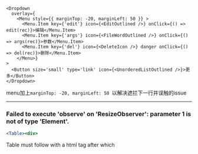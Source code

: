```tsx
<Dropdown
  overlay={
	<Menu style={{ marginTop: -20, marginLeft: 50 }} >
	  <Menu.Item key={'edit'} icon={<EditOutlined />} onClick={() => edit(rec)}>编辑</Menu.Item>
	  <Menu.Item key={'args'} icon={<FileWordOutlined />} onClick={() => args(rec)}>参数</Menu.Item>
	  <Menu.Item key={'del'} icon={<DeleteIcon />} danger onClick={() => del(rec)}>删除</Menu.Item>
	</Menu>}
>
  <Button size='small' type='link' icon={<UnorderedListOutlined />}>更多</Button>
</Dropdown>
```

menu加上`marginTop: -20, marginLeft: 50 `以解决遮拦下一行并误触的issue

--- 
### Failed to execute 'observe' on 'ResizeObserver': parameter 1 is not of type 'Element'.
```jsx
<Table><div>
```
Table must follow with a html tag after which